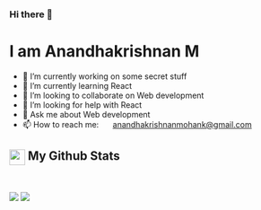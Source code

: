 ### Hi there 👋
# I am Anandhakrishnan M



- 🔭 I’m currently working on some secret stuff
- 🌱 I’m currently learning React
- 👯 I’m looking to collaborate on Web development
- 🤔 I’m looking for help with React
- 💬 Ask me about Web development
- 📫 How to reach me: <img align="center"
                    src="https://emojis.slackmojis.com/emojis/images/1450319444/38/gmail.png?1450319444" width="17" />
                <a href="anandhakrishnanmohank@gmail.com" target="_blank">anandhakrishnanmohank@gmail.com</a>


<summary><h2><img src="https://emojis.slackmojis.com/emojis/images/1471045852/841/hero.gif?1471045852" align="center"
                width="28" /> My Github Stats</h2> </summary>

<br>

<p align = "left">
  <img src = "https://github-readme-stats.vercel.app/api?username=anandhakrishnanm&show_icons=true&count_private=true&theme=vue&hide=issues&line_height=32">
  <img src = "https://github-readme-stats.vercel.app/api/top-langs/?username=anandhakrishnanm&theme=vue&hide=php,css,makefile">
</p>


